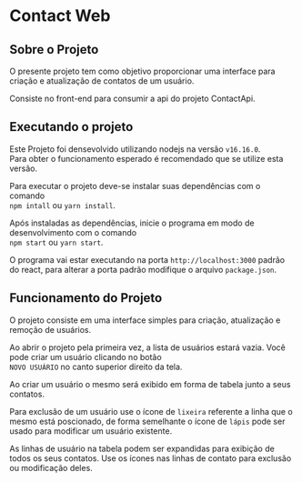 # Contact Web

## Sobre o Projeto

O presente projeto tem como objetivo proporcionar uma interface para criação e atualização de contatos de um usuário.

Consiste no front-end para consumir a api do projeto ContactApi.

## Executando o projeto

Este Projeto foi densevolvido utilizando nodejs na versão `v16.16.0`.\
Para obter o funcionamento esperado é recomendado que se utilize esta versão.

Para executar o projeto deve-se instalar suas dependências com o comando\
`npm intall` ou `yarn install`.

Após instaladas as dependências, inicie o programa em modo de desenvolvimento com o comando\
`npm start` ou `yarn start`.  

O programa vai estar executando na porta `http://localhost:3000` padrão do react, para alterar a porta padrão modifique o arquivo `package.json`.

## Funcionamento do Projeto

O projeto consiste em uma interface simples para criação, atualização e remoção de usuários.

Ao abrir o projeto pela primeira vez, a lista de usuários estará vazia. Você pode criar um usuário clicando no botão\
`NOVO USUÁRIO` no canto superior direito da tela.

Ao criar um usuário o mesmo será exibido em forma de tabela junto a seus contatos.

Para exclusão de um usuário use o ícone de `lixeira` referente a linha que o mesmo está poscionado, de forma semelhante o ícone de `lápis` pode ser usado para modificar um usuário existente.

As linhas de usuário na tabela podem ser expandidas para exibição de todos os seus contatos. Use os ícones nas linhas de contato para exclusão ou modificação deles.